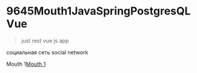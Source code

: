 # 9645Mouth1JavaSpringPostgresQLVue

> just rest vue js app

социальная сеть 
social network

Mouth 1[Mouth 1](https://mouth1.herokuapp.com/)
